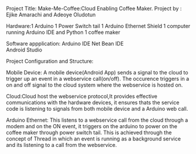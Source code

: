 Project Title: Make-Me-Coffee:Cloud Enabling Coffee Maker. 
Project by : Ejike Amarachi and  Adeoye Oludotun

Hardware:1 Arduino
         1 Power Switch tail
         1 Arduino Ethernet Shield
         1 computer running Arduino IDE and Python
         1 coffee maker
         
Software appplication: Arduino IDE
                       Net Bean IDE  
                       Android Studio
					   
					   

Project Configuration and Structure:

Mobile Device: A mobile device(Android App) sends a signal to the cloud to trigger up an event in a webservice 
call(on/off). The occurence triggers in a on and off signal to the cloud system where the webservice is hosted on.


Cloud:Cloud host the webservice protocol,It provides effective communications with the hardware devices, it  ensures thats the service code is listening to signals from both mobile device 
and a Arduino web call.

Arduino Ethernet: This listens to a webservice call from the cloud through a modem and on the ON event, it triggers
 on the arduino to power on the coffee maker through power switch tail. This is achieved through the concept of Thread in which an event is running as a background service and its listening to a call from the webservice.

					   

         

